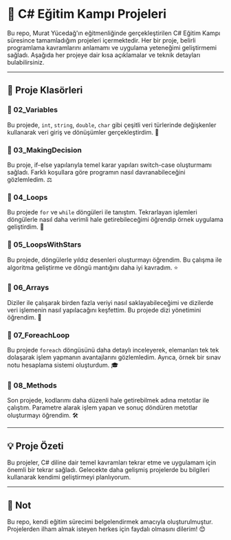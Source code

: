 # 🌟 C# Eğitim Kampı Projeleri

Bu repo, Murat Yücedağ'ın eğitmenliğinde gerçekleştirilen C# Eğitim Kampı süresince tamamladığım projeleri içermektedir. Her bir proje, belirli programlama kavramlarını anlamamı ve uygulama yeteneğimi geliştirmemi sağladı. Aşağıda her projeye dair kısa açıklamalar ve teknik detayları bulabilirsiniz.

---

## 📂 Proje Klasörleri

### 📁 02_Variables
Bu projede, `int`, `string`, `double`, `char` gibi çeşitli veri türlerinde değişkenler kullanarak veri giriş ve dönüşümler gerçekleştirdim. 🔢

### 📁 03_MakingDecision
Bu proje, if-else yapılarıyla temel karar yapıları switch-case  oluşturmamı sağladı. Farklı koşullara göre programın nasıl davranabileceğini gözlemledim. ⚖️

### 📁 04_Loops
Bu projede `for` ve `while`   döngüleri ile tanıştım. Tekrarlayan işlemleri döngülerle nasıl daha verimli hale getirebileceğimi öğrendip örnek uygulama geliştirdim. 🔄

### 📁 05_LoopsWithStars
Bu projede, döngülerle yıldız desenleri oluşturmayı öğrendim. Bu çalışma ile algoritma geliştirme ve döngü mantığını daha iyi kavradım. ⭐

### 📁 06_Arrays
Diziler ile çalışarak birden fazla veriyi nasıl saklayabileceğimi ve dizilerde veri işlemenin nasıl yapılacağını keşfettim. Bu projede dizi yönetimini öğrendim. 🧩

### 📁 07_ForeachLoop
Bu projede `foreach` döngüsünü daha detaylı inceleyerek, elemanları tek tek dolaşarak işlem yapmanın avantajlarını gözlemledim. Ayrıca, örnek bir sınav notu hesaplama sistemi oluşturdum. 🎓

### 📁 08_Methods
Son projede, kodlarımı daha düzenli hale getirebilmek adına metotlar ile çalıştım. Parametre alarak işlem yapan ve sonuç döndüren metotlar oluşturmayı öğrendim. 🛠️

---

## 💡 Proje Özeti
Bu projeler, C# diline dair temel kavramları tekrar etme  ve uygulamam için önemli bir tekrar sağladı. Gelecekte daha gelişmiş projelerde bu bilgileri kullanarak kendimi geliştirmeyi planlıyorum.

---

## 📌 Not
Bu repo, kendi eğitim sürecimi belgelendirmek amacıyla oluşturulmuştur. Projelerden ilham almak isteyen herkes için faydalı olmasını dilerim! 😊


